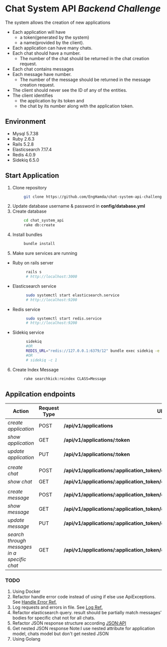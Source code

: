 # Chat System API _Backend Challenge_

The system allows the creation of new applications

- Each application will have
  - a token(generated by the system)
  - a name(provided by the client).
- Each application can have many chats.
- Each chat should have a number.
  - The number of the chat should be returned in the chat creation request.
- Each chat contains messages
- Each message have number.
  - The number of the message should be returned in the message creation request.
- The client should never see the ID of any of the entities.
- The client identifies
  - the application by its token and
  - the chat by its number along with the application token.

## Environment

- Mysql 5.7.38
- Ruby 2.6.3
- Rails 5.2.8
- Elasticsearch 7.17.4
- Redis 4.0.9
- Sidekiq 6.5.0

## Start Application

1. Clone repository
   ```bash
        git clone https://github.com/EngHamda/chat-system-api-challenge.git chat_system_api
   ```
2. Update database username & password in **config/database.yml**
3. Create database
   ```bash
        cd chat_system_api
        rake db:create
   ```
4. Install bundles
   ```bash
        bundle install
   ```
5. Make sure services are running

- Ruby on rails server
  ```bash
        rails s
        # http://localhost:3000
  ```
- Elasticsearch service
  ```bash
        sudo systemctl start elasticsearch.service
        # http://localhost:9200
  ```
- Redis service
  ```bash
        sudo systemctl start redis.service
        # http://localhost:9200
  ```
- Sidekiq service
  ```bash
        sidekiq
        #OR
        REDIS_URL="redis://127.0.0.1:6379/12" bundle exec sidekiq -e development -C config/sidekiq.yml
        #OR
        # sidekiq -c 1
  ```

6. Create Index Message
   ```bash
        rake searchkick:reindex CLASS=Message
   ```

## Appilcation endpoints

| Action                                       | Request Type | URI                                                                             |
| -------------------------------------------- | ------------ | ------------------------------------------------------------------------------- |
| _create application_                         | POST         | **/api/v1/applications**                                                        |
| _show application_                           | GET          | **/api/v1/applications/:token**                                                 |
| _update application_                         | PUT          | **/api/v1/applications/:token**                                                 |
|                                              |              |                                                                                 |
| _create chat_                                | POST         | **/api/v1/applications/:application_token/chats**                               |
| _show chat_                                  | GET          | **/api/v1/applications/:application_token/chats/:number**                       |
|                                              |              |                                                                                 |
| _create message_                             | POST         | **/api/v1/applications/:application_token/chats/:chat_number/messages**         |
| _show message_                               | GET          | **/api/v1/applications/:application_token/chats/:chat_number/messages/:number** |
| _update message_                             | PUT          | **/api/v1/applications/:application_token/chats/:chat_number/messages/:number** |
| _search through messages in a specific chat_ | GET          | **/api/v1/applications/:application_token/chats/:number/search**                |

### TODO

1. Using Docker
2. Refactor handle error code
   instead of using if else use ApiExceptions. See [Handle Error Ref.]
3. Log requests and errors in file. See [Log Ref.]
4. Refactor elasticsearch query.
   result should be partially match messages’ bodies for specific chat not for all chats.
5. Refactor JSON response structure according [JSON:API]
6. Get nested JSON response
   Note:I use nested attribute for application model, chats model but don't get nested JSON
7. Using Golang

[//]: # "These are reference links used in the body of this note and get stripped out when the markdown processor does its job. There is no need to format nicely because it shouldn't be seen. Thanks SO - http://stackoverflow.com/questions/4823468/store-comments-in-markdown-syntax"
[handle error ref.]: https://www.thegreatcodeadventure.com/rails-api-painless-error-handling-and-rendering-2/
[log ref.]: https://stackify.com/rails-logger-and-rails-logging-best-practices/
[json:api]: https://jsonapi.org/
